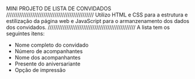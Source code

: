 MINI PROJETO DE LISTA DE CONVIDADOS
///////////////////////////////////////////////
Utilizo HTML e CSS para a estrutura e estilização
da página web e JavaScript para o armanzenamento 
dos dados dos convidados.
///////////////////////////////////////////////
A lista tem os seguintes itens:
- Nome completo do convidado
- Número de acompanhantes
- Nome dos acompanhantes
- Presente do aniversariante
- Opção de impressão
